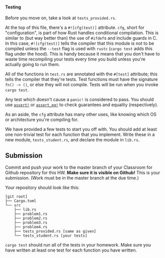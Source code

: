 #### Testing

Before you move on, take a look at `tests_provided.rs`.

At the top of this file, there's a `#![cfg(test)]` attribute. `cfg`, short for
"configuration", is part of how Rust handles conditional compilation. This is
similar to (but way better than) the use of `#ifdef`s and include guards in C.
In this case, `#![cfg(test)]` tells the compiler that this module is not to be
compiled unless the `--test` flag is used with `rustc` (`cargo test` adds this
flag under the hood). This is handy because it means that you don't have to
waste time recompiling your tests every time you build unless you're actually
going to run them.

All of the functions in `test.rs` are annotated with the `#[test]` attribute;
this tells the compiler that they're tests. Test functions must have the
signature `fn() -> ()`, or else they will not compile. Tests will be run when
you invoke `cargo test`.

Any test which doesn't cause a `panic!` is considered to pass. You should use
[`assert!`][assert] or [`assert_eq!`][assert_eq] to check guarantees and
equality (respectively).

[assert]: https://doc.rust-lang.org/std/macro.assert!.html
[assert_eq]: https://doc.rust-lang.org/std/macro.assert_eq!.html

As an aside, the `cfg` attribute has many other uses, like knowing
which OS or architecture you're compiling for.

We have provided a few tests to start you off with. You should add at least one
non-trivial test for each function that you implement. Write these in a new
module, `tests_student.rs`, and declare the module in `lib.rs`.


## Submission

Commit and push your work to the master branch of your Classroom for Github
repository for this HW. **Make sure it is visible on Github!** This is your
submission. (Work must be in the master branch at the due time.)

Your repository should look like this:

```
[git root]
├── Cargo.toml
└── src
    ├── lib.rs
    ├── problem1.rs
    ├── problem2.rs
    ├── problem3.rs
    ├── problem4.rs
    ├── tests_provided.rs [same as given]
    └── tests_student.rs [your tests]
```

`cargo test` should run all of the tests in your homework. Make sure you have
written at least one test for each function you have written.
